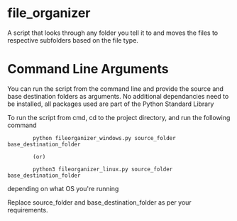 # file_organizer

A script that looks through any folder you tell it to and moves the files to respective subfolders based on the file type.

# Command Line Arguments

You can run the script from the command line and provide the source and base destination folders as arguments. No additional dependancies need to be installed, all packages used are part of the Python Standard Library

To run the script from cmd, cd to the project directory, and run the following command

            python fileorganizer_windows.py source_folder base_destination_folder 
            
            (or)
            
            python3 fileorganizer_linux.py source_folder base_destination_folder
            
depending on what OS you're running            

Replace source_folder and base_destination_folder as per your requirements.




